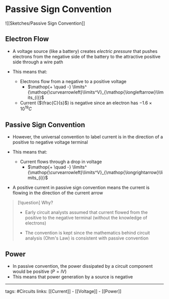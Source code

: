 # Passive Sign Convention
![[Sketches/Passive Sign Convention]]

## Electron Flow
- A voltage source (like a battery) creates *electric pressure* that pushes electrons from the negative side of the battery to the attractive positive side through a wire path

- This means that:
	- Electrons flow from a negative to a positive voltage
		- $\mathop{+ \quad -} \limits^ {\mathop{\curvearrowleft}\limits^V}_{\mathop{\longleftarrow}\limits_{i}}$
	- Current ($\frac{C}{s}$) is negative since an electron has $-1.6 \times 10^{19}C$

## Passive Sign Convention
- However, the universal convention to label current is in the direction of a positive to negative voltage terminal

- This means that:

	- Current flows through a drop in voltage
		- $\mathop{+ \quad -} \limits^ {\mathop{\curvearrowleft}\limits^V}_{\mathop{\longrightarrow}\limits_{i}}$

- A positive current in passive sign convention means the current is flowing in the direction of the current arrow

> [!question] Why?
> - Early circuit analysts assumed that current flowed from the positive to the negative terminal (without the knowledge of electrons)
> 
> - The convention is kept since the mathematics behind circuit analysis (Ohm's Law) is consistent with passive convention

## Power
- In passive convention, the power dissipated by a circuit component would be positive ($P = IV$)
- This means that power generation by a source is negative

---
tags: #Circuits 
links: [[Current]] - [[Voltage]] - [[Power]]